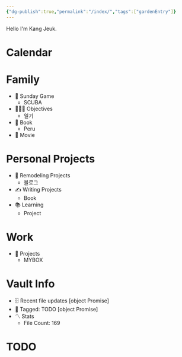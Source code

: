 ```yaml
---
{"dg-publish":true,"permalink":"/index/","tags":["gardenEntry"]}
---
```



Hello I'm Kang Jeuk.

# Calendar


# Family
- 🏈 Sunday Game
	- SCUBA
- 👨‍👩‍👦 Objectives
	- 일기
- 🌅 Book 
	- Peru
- 🎥 Movie


 # Personal Projects
- 🏡 Remodeling Projects
	- 블로그
 - ✍️ Writing Projects
	- Book
- 📚 Learning
	- Project

# Work
- 💼 Projects
	- MYBOX


# Vault Info
- 🗄️ Recent file updates
 [object Promise]
- 🔖 Tagged:  TODO
 [object Promise]
- 〽️ Stats
	-  File Count: 169

# TODO
